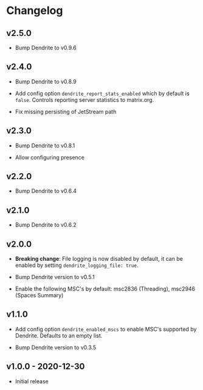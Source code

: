 # Changelog

## v2.5.0

* Bump Dendrite to v0.9.6

## v2.4.0

* Bump Dendrite to v0.8.9

* Add config option `dendrite_report_stats_enabled` which by default is `false`. Controls
  reporting server statistics to matrix.org.

* Fix missing persisting of JetStream path

## v2.3.0

* Bump Dendrite to v0.8.1

* Allow configuring presence

## v2.2.0

* Bump Dendrite to v0.6.4

## v2.1.0

* Bump Dendrite to v0.6.2

## v2.0.0

* **Breaking change**: File logging is now disabled by default, it can be enabled by setting
  `dendrite_logging_file: true`.

* Bump Dendrite version to v0.5.1

* Enable the following MSC's by default: msc2836 (Threading), msc2946 (Spaces Summary)

## v1.1.0

* Add config option `dendrite_enabled_mscs` to enable MSC's supported by Dendrite. Defaults to an empty list.

* Bump Dendrite version to v0.3.5

## v1.0.0 - 2020-12-30

* Initial release
